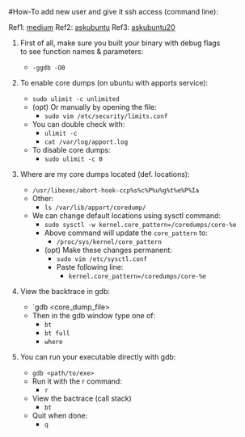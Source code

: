 #How-To add new user and give it ssh access (command line):

Ref1: [medium][1]
Ref2: [askubuntu][2]
Ref3: [askubuntu20][3]

1. First of all, make sure you built your binary with debug flags  
   to see function names & parameters:
    - `-ggdb -O0`

2. To enable core dumps (on ubuntu with apports service):
    - `sudo ulimit -c unlimited`
    - (opt) Or manually by opening the file:
        - `sudo vim /etc/security/limits.conf`
    - You can double check with:
        - `ulimit -c`
        - `cat /var/log/apport.log`
    - To disable core dumps:
        - `sudo ulimit -c 0`

3. Where are my core dumps located (def. locations):
    - `/usr/libexec/abort-hook-ccp%s%c%P%u%g%t%e%P%Ia`
    - Other:
        - `ls /var/lib/apport/coredump/`
    - We can change default locations using sysctl command:
        - `sudo sysctl -w kernel.core_pattern=/coredumps/core-%e`
        - Above command will update the `core_pattern` to:
            - `/proc/sys/kernel/core_pattern`
        - (opt) Make these changes permanent:
            - `sudo vim /etc/sysctl.conf`
            - Paste following line:
                - `kernel.core_pattern=/coredumps/core-%e`

4. View the backtrace in gdb:
    - `gdb <exe> <core_dump_file>
    - Then in the gdb window type one of:
        - `bt`
        - `bt full`
        - `where`

5. You can run your executable directly with gdb:
    - `gdb <path/to/exe>`
    - Run it with the r command:
        - `r`
    - View the bactrace (call stack)
        - `bt`
    - Quit when done:
        - `q`

[1]: <https://medium.com/@sourabhedake/core-dumps-how-to-enable-them-73856a437711#:~:text=To%20enable%20dumps%2C%20we%20need,size%20of%20a%20core%20dump.> "medium"
[2]: <https://askubuntu.com/questions/966407/where-do-i-find-the-core-dump-in-ubuntu-16-04lts> "askubuntu"
[3]: <https://askubuntu.com/questions/1349047/where-do-i-find-core-dump-files-and-how-do-i-view-and-analyze-the-backtrace-st/1349048#1349048> "askubuntu20"
